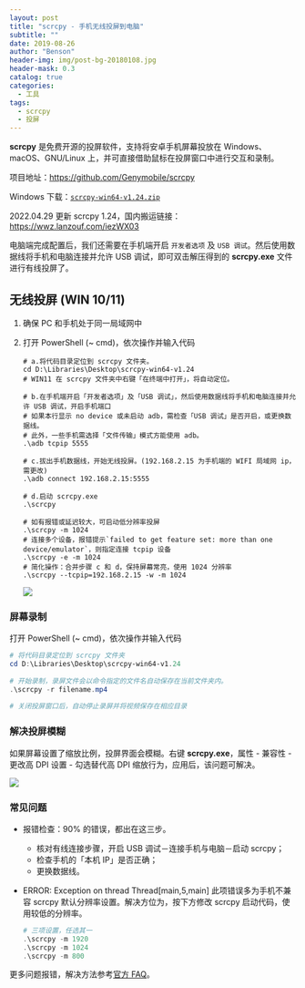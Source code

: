 ```yaml
---
layout: post
title: "scrcpy - 手机无线投屏到电脑"
subtitle: ""
date: 2019-08-26
author: "Benson"
header-img: img/post-bg-20180108.jpg
header-mask: 0.3
catalog: true
categories:
  - 工具
tags:
  - scrcpy
  - 投屏
---
```


**scrcpy** 是免费开源的投屏软件，支持将安卓手机屏幕投放在 Windows、macOS、GNU/Linux 上，并可直接借助鼠标在投屏窗口中进行交互和录制。

项目地址：<https://github.com/Genymobile/scrcpy>

Windows 下载：[`scrcpy-win64-v1.24.zip`](https://github.com/Genymobile/scrcpy/releases/download/v1.24/scrcpy-win64-v1.24.zip)

2022.04.29 更新 scrcpy 1.24，国内搬运链接：<https://wwz.lanzouf.com/iezWX03>

电脑端完成配置后，我们还需要在手机端开启 `开发者选项` 及 `USB 调试`。然后使用数据线将手机和电脑连接并允许 USB 调试，即可双击解压得到的 **scrcpy.exe** 文件进行有线投屏了。

## 无线投屏 (WIN 10/11)

1. 确保 PC 和手机处于同一局域网中
2. 打开 PowerShell (~ cmd)，依次操作并输入代码

   ```#PowerShell
   # a.将代码目录定位到 scrcpy 文件夹。
   cd D:\Libraries\Desktop\scrcpy-win64-v1.24
   # WIN11 在 scrcpy 文件夹中右键「在终端中打开」，将自动定位。
   ​
   # b.在手机端开启「开发者选项」及「USB 调试」，然后使用数据线将手机和电脑连接并允许 USB 调试，开启手机端口
   # 如果本行显示 no device 或未启动 adb，需检查「USB 调试」是否开启，或更换数据线。
   # 此外，一些手机需选择「文件传输」模式方能使用 adb。
   .\adb tcpip 5555
   ​
   # c.拔出手机数据线，开始无线投屏。(192.168.2.15 为手机端的 WIFI 局域网 ip，需更改)
   .\adb connect 192.168.2.15:5555
   ​
   # d.启动 scrcpy.exe
   .\scrcpy

   # 如有报错或延迟较大，可启动低分辨率投屏
   .\scrcpy -m 1024
   # 连接多个设备，报错提示`failed to get feature set: more than one device/emulator`，则指定连接 tcpip 设备
   .\scrcpy -e -m 1024
   # 简化操作：合并步骤 c 和 d，保持屏幕常亮，使用 1024 分辨率
   .\scrcpy --tcpip=192.168.2.15 -w -m 1024
   ```

   ![](http://tc.seoipo.com/20190829093407.png)

### 屏幕录制

打开 PowerShell (~ cmd)，依次操作并输入代码

```PowerShell
# 将代码目录定位到 scrcpy 文件夹
cd D:\Libraries\Desktop\scrcpy-win64-v1.24
​
# 开始录制，录屏文件会以命令指定的文件名自动保存在当前文件夹内。
.\scrcpy -r filename.mp4
​
# 关闭投屏窗口后，自动停止录屏并将视频保存在相应目录
```

### 解决投屏模糊

如果屏幕设置了缩放比例，投屏界面会模糊。右键 **scrcpy.exe**，属性 - 兼容性 - 更改高 DPI 设置 - 勾选替代高 DPI 缩放行为，应用后，该问题可解决。

![](http://tc.seoipo.com/20190829095640.png)

### 常见问题

- 报错检查：90% 的错误，都出在这三步。

  - 核对有线连接步骤，开启 USB 调试－连接手机与电脑－启动 scrcpy；
  - 检查手机的「本机 IP」是否正确；
  - 更换数据线。

- ERROR: Exception on thread Thread[main,5,main] 此项错误多为手机不兼容 scrcpy 默认分辨率设置。解决方位为，按下方修改 scrcpy 启动代码，使用较低的分辨率。

  ```PowerShell
  # 三项设置，任选其一
  .\scrcpy -m 1920
  .\scrcpy -m 1024
  .\scrcpy -m 800
  ```

更多问题报错，解决方法参考[官方 FAQ](https://github.com/Genymobile/scrcpy/blob/master/FAQ.md)。
